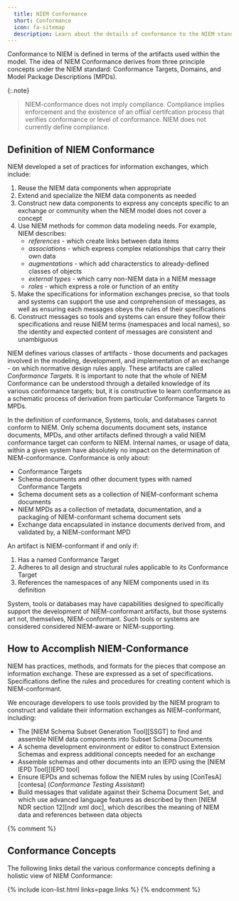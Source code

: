```yaml
---
  title: NIEM Conformance
  short: Conformance
  icon: fa-sitemap
  description: Learn about the details of conformance to the NIEM standard.
---
```


Conformance to NIEM is defined in terms of the artifacts used within the model.
The idea of NIEM Conformance derives from three principle concepts under the
NIEM standard: Conformance Targets, Domains, and Model Package Descriptions (MPDs).

{:.note}
> NIEM-conformance does not imply compliance. Compliance implies enforcement
> and the existence of an offiial certifcation process that verifies conformance
> or level of conformance. NIEM does not currently define compliance.

## Definition of NIEM Conformance

NIEM developed a set of practices for information exchanges, which include:

1. Reuse the NIEM data components when appropriate
1. Extend and specialize the NIEM data components as needed
1. Construct new data components to express any concepts specific to an exchange
   or community when the NIEM model does not cover a concept
1. Use NIEM methods for common data modeling needs. For example, NIEM describes:
   - *references* - which create links between data items
   - *associations* - which express complex relationships that carry their own data
   - *augmentations* - which add characterstics to already-defined classes of objects
   - *external types* - which carry non-NIEM data in a NIEM message
   - *roles* - which express a role or function of an entity
1. Make the specifications for information exchanges precise, so that tools and
   systems can support the use and comprehension of messages, as well as ensuring
   each messages obeys the rules of their specifications
1. Construct messages so tools and systems can ensure they follow their specifications
   and reuse NIEM terms (namespaces and local names), so the identity and expected content of messages are consistent and unambiguous

NIEM defines various classes of artifacts - those documents and packages
involved in the modeling, development, and implementation of an exchange - on
which normative design rules apply. These artifacts are called *Conformance
Targets*. It is important to note that the whole of NIEM Conformance can be
understood through a detailed knowledge of its various conformance targets;
but, it is constructive to learn conformance as a schematic process of
derivation from particular Conformance Targets to MPDs.

In the definition of conformance, Systems, tools, and databases cannot conform to NIEM.
Only schema documents document sets, instance documents, MPDs, and other artifacts
defined through a valid NIEM conformance target can conform to NIEM. Internal names, or
usage of data, within a given system have absolutely no impact on the determination of
NIEM-conformance. Conformance is only about:

- Conformance Targets
- Schema documents and other document types with named Conformance Targets
- Schema document sets as a collection of NIEM-conformant schema documents
- NIEM MPDs as a collection of metadata, documentation, and a packaging of NIEM-conformant schema document sets
- Exchange data encapsulated in instance documents derived from, and validated by, a NIEM-conformant MPD

An artifact is NIEM-conformant if and only if:

1. Has a named Conformance Target
1. Adheres to all design and structural rules applicable to its Conformance Target
1. References the namespaces of any NIEM components used in its definition

System, tools or databases may have capabilities designed to specifically support the
development of NIEM-conformant artifacts, but those systems art not, themselves,
NIEM-conformant. Such tools or systems are considered considered NIEM-aware or
NIEM-supporting.

## How to Accomplish NIEM-Conformance

NIEM has practices, methods, and formats for the pieces that compose an
information exchange. These are expressed as a set of specifications. Specifications  define the rules and procedures for creating content which is NIEM-conformant.

We encourage developers to use tools provided by the NIEM program to construct
and validate their information exchanges as NIEM-conformant, including:

- The [NIEM Schema Subset Generation Tool][SSGT] to find and assemble NIEM
  data components into Subset Schema Documents
- A schema development environment or editor to construct Extension Schemas and
  express additional concepts needed for an exchange
- Assemble schemas and other documents into an IEPD using the
  [NIEM IEPD Tool][IEPD tool]
- Ensure IEPDs and schemas follow the NIEM rules by using [ConTesA][contesa]
  (*Conformance Testing Assistant*)
- Build messages that validate against their Schema Document Set, and which use
  advanced language features as described by then [NIEM NDR section 12][ndr xml doc], which describes the meaning of NIEM data and references between data objects

{% comment %}
## Conformance Concepts

The following links detail the various conformance concepts defining a
holistic view of NIEM Conformance:

{% include icon-list.html links=page.links %}
{% endcomment %}

